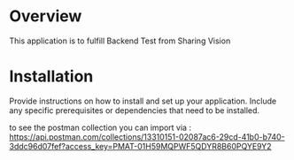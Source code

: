 # Overview
This application is to fulfill Backend Test from Sharing Vision

# Installation
Provide instructions on how to install and set up your application. Include any specific prerequisites or dependencies that need to be installed.


to see the postman collection you can import via :
https://api.postman.com/collections/13310151-02087ac6-29cd-41b0-b740-3ddc96d07fef?access_key=PMAT-01H59MQPWF5QDYR8B60PQYE9Y2